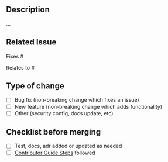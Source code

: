 ## Description

...

## Related Issue

Fixes #
<!-- or -->
Relates to #

## Type of change

- [ ] Bug fix (non-breaking change which fixes an issue)
- [ ] New feature (non-breaking change which adds functionality)
- [ ] Other (security config, docs update, etc)

## Checklist before merging

- [ ] Test, docs, adr added or updated as needed
- [ ] [Contributor Guide Steps](https://github.com/justinthelaw/uds-k3d/blob/main/CONTRIBUTING.md) followed